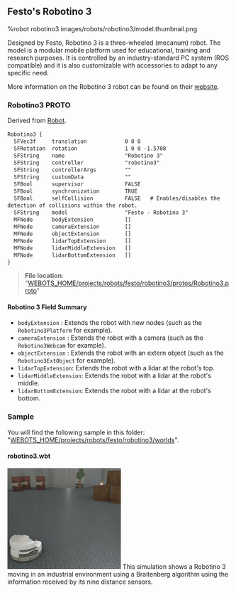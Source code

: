## Festo's Robotino 3

%robot robotino3 images/robots/robotino3/model.thumbnail.png

Designed by Festo, Robotino 3 is a three-wheeled (mecanum) robot.
The model is a modular mobile platform used for educational, training and research purposes.
It is controlled by an industry-standard PC system (ROS compatible) and it is also customizable with accessories to adapt to any specific need.

More information on the Robotino 3 robot can be found on their [website](https://ip.festo-didactic.com/InfoPortal/Robotino3/Overview/EN/index.html).

### Robotino3 PROTO

Derived from [Robot](../reference/robot.md).

```
Robotino3 {
  SFVec3f     translation            0 0 0
  SFRotation  rotation               1 0 0 -1.5708
  SFString    name                   "Robotino 3"
  SFString    controller             "robotino3"
  SFString    controllerArgs         ""
  SFString    customData             ""
  SFBool      supervisor             FALSE
  SFBool      synchronization        TRUE
  SFBool      selfCollision          FALSE   # Enables/disables the detection of collisions within the robot.
  SFString    model                  "Festo - Robotino 3"
  MFNode      bodyExtension          []
  MFNode      cameraExtension        []
  MFNode      objectExtension        []
  MFNode      lidarTopExtension      []
  MFNode      lidarMiddleExtension   []
  MFNode      lidarBottomExtension   []
}
```

> **File location**: "[WEBOTS\_HOME/projects/robots/festo/robotino3/protos/Robotino3.proto](https://github.com/cyberbotics/webots/tree/master/projects/robots/festo/robotino3/protos/Robotino3.proto)"

#### Robotino 3 Field Summary

- `bodyExtension` : Extends the robot with new nodes (such as the `Robotino3Platform` for example).
- `cameraExtension` : Extends the robot with a camera (such as the `Robotino3Webcam` for example).
- `objectExtension` : Extends the robot with an extern object (such as the `Robotino3ExtObject` for example).
- `lidarTopExtension`: Extends the robot with a lidar at the robot's top.
- `lidarMiddleExtension`: Extends the robot with a lidar at the robot's middle.
- `lidarBottomExtension`: Extends the robot with a lidar at the robot's bottom.

### Sample

You will find the following sample in this folder: "[WEBOTS\_HOME/projects/robots/festo/robotino3/worlds](https://github.com/cyberbotics/webots/tree/master/projects/robots/festo/robotino3/worlds)".

#### robotino3.wbt

![robotino3.wbt.png](images/robots/robotino3/robotino3.wbt.thumbnail.jpg) This simulation shows a Robotino 3 moving in an industrial environment using a Braitenberg algorithm using the information received by its nine distance sensors.

